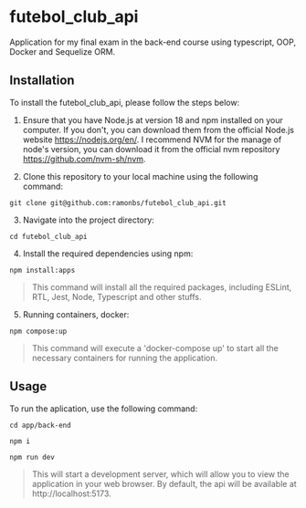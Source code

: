 # futebol_club_api

Application for my final exam in the back-end course using typescript, OOP, Docker and Sequelize ORM.

## Installation
To install the futebol_club_api, please follow the steps below:

1. Ensure that you have Node.js at version 18 and npm installed on your computer. If you don't, you can download them from the official Node.js website https://nodejs.org/en/. I recommend NVM for the manage of node's version, you can download it from the official nvm repository https://github.com/nvm-sh/nvm.

2. Clone this repository to your local machine using the following command:
```
git clone git@github.com:ramonbs/futebol_club_api.git
```

3. Navigate into the project directory:
```
cd futebol_club_api
```

4. Install the required dependencies using npm:
```
npm install:apps
```

> This command will install all the required packages, including ESLint, RTL, Jest, Node, Typescript and other stuffs.

5. Running containers, docker:
```
npm compose:up
```

> This command will execute a 'docker-compose up' to start all the necessary containers for running the application.

## Usage
To run the aplication, use the following command:

```
cd app/back-end
```

```
npm i
```

```
npm run dev
```
> This will start a development server, which will allow you to view the application in your web browser. By default, the api will be available at http://localhost:5173.
